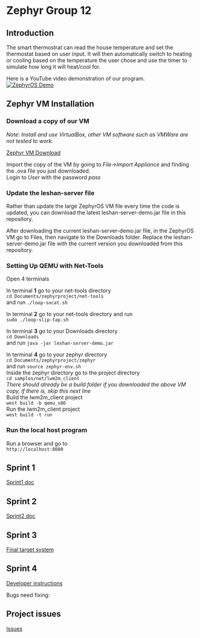 # Zephyr Group 12

## Introduction
The smart thermostrat can read the house temperature and set the thermostat based on user input. It will then automatically switch to heating or cooling based on the temperature the user chose and use the timer to simulate how long it will heat/cool for.

Here is a YouTube video demonstration of our program.  
[![ZephyrOS Demo](http://img.youtube.com/vi/boCjCoUW5Qw/0.jpg)](http://www.youtube.com/watch?v=boCjCoUW5Qw)

## Zephyr VM Installation

### Download a copy of our VM

*Note: Install and use VirtualBox, other VM software such as VMWare are not tested to work.*

[Zephyr VM Download](https://mega.nz/#!u6JzUQyJ!tROere43NketAer3U5n67D6VSZV-61OoFQU1a_UX1YY "ZephyrOS")

Import the copy of the VM by going to *File->Import Appliance* and finding the .ova file you just downloaded.  
Login to *User* with the password *pass*

### Update the leshan-server file

Rather than update the large ZephyrOS VM file every time the code is updated, you can download the latest leshan-server-demo.jar file in this repository.

After downloading the current leshan-server-demo.jar file, in the ZephyrOS VM go to Files, then navigate to the Downloads folder. Replace the leshan-server-demo.jar file with the current version you downloaded from this repository. 

### Setting Up QEMU with Net-Tools

Open 4 terminals

In terminal **1** go to your net-tools directory    
`cd Documents/zephyrproject/net-tools`  
and run `./loop-socat.sh`

In terminal **2** go to your net-tools directory and run  
`sudo ./loop-slip-tap.sh`

In terminal **3** go to your Downloads directory  
`cd Downloads`  
and run `java -jar leshan-server-demo.jar`

In terminal **4** go to your zephyr directory   
`cd Documents/zephyrproject/zephyr`  
and run `source zephyr-env.sh`  
Inside the zephyr directory go to the project directory   
`cd samples/net/lwm2m_client`  
*There should already be a build folder if you downloaded the above VM copy, if there is, skip this next line*    
Build the lwm2m_client project  
`west build -b qemu_x86`  
Run the lwm2m_client project  
`west build -t run`

### Run the local host program

Run a browser and go to  
`http://localhost:8080`

## Sprint 1 
[Sprint1 doc](https://github.com/computationalmystic/Zephyr-group12/blob/master/Sprint%201/Sprint%201%20design%20document.md)

## Sprint 2 
[Sprint2 doc](https://github.com/computationalmystic/Zephyr-group12/tree/master/Sprint%202)

## Sprint 3
[Final target system](https://github.com/computationalmystic/Zephyr-group12/blob/master/Sprint3/final-target-system.md)

## Sprint 4

[Developer instructions](https://github.com/computationalmystic/Zephyr-group12/blob/master/Sprint4/developer-instructions.md)

Bugs need fixing:

## Project issues
[Issues](https://github.com/computationalmystic/Zephyr-group12/issues)
